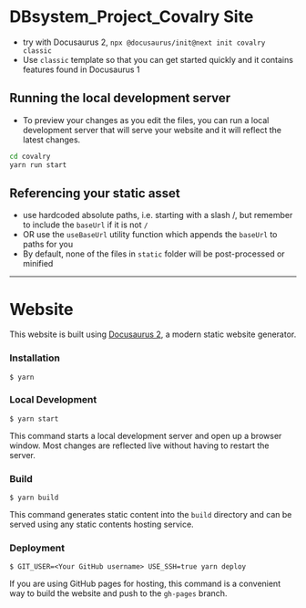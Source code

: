 # DBsystem_Project_Covalry Site

- try with Docusaurus 2, `npx @docusaurus/init@next init covalry classic`
- Use `classic` template so that you can get started quickly and it contains features found in Docusaurus 1


## Running the local development server

- To preview your changes as you edit the files, you can run a local development server that will serve your website and it will reflect the latest changes.

```sh
cd covalry
yarn run start
```

## Referencing your static asset

- use hardcoded absolute paths, i.e. starting with a slash /, but remember to include the `baseUrl` if it is not `/`
- OR use the `useBaseUrl` utility function which appends the `baseUrl` to paths for you
- By default, none of the files in `static` folder will be post-processed or minified

***

# Website

This website is built using [Docusaurus 2](https://v2.docusaurus.io/), a modern static website generator.

### Installation

```
$ yarn
```

### Local Development

```
$ yarn start
```

This command starts a local development server and open up a browser window. Most changes are reflected live without having to restart the server.

### Build

```
$ yarn build
```

This command generates static content into the `build` directory and can be served using any static contents hosting service.

### Deployment

```
$ GIT_USER=<Your GitHub username> USE_SSH=true yarn deploy
```

If you are using GitHub pages for hosting, this command is a convenient way to build the website and push to the `gh-pages` branch.
